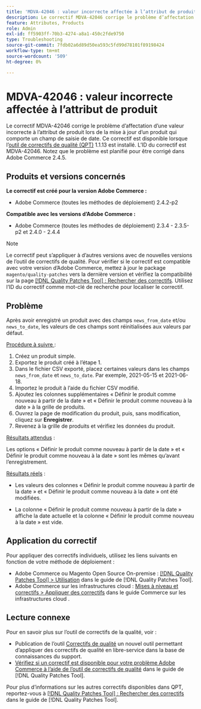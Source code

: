 ```yaml
---
title: 'MDVA-42046 : valeur incorrecte affectée à l’attribut de produit'
description: Le correctif MDVA-42046 corrige le problème d’affectation d’une valeur incorrecte à l’attribut de produit lors de la mise à jour d’un produit qui comporte un champ de saisie de date. Ce correctif est disponible lorsque l’outil [Outil de correctifs de la qualité (QPT)](https://experienceleague.adobe.com/fr/docs/commerce-operations/tools/quality-patches-tool/quality-patches-tool-to-self-serve-quality-patches) 1.1.13 est installé. L’ID du correctif est MDVA-42046. Notez que le problème est planifié pour être corrigé dans Adobe Commerce 2.4.5.
feature: Attributes, Products
role: Admin
exl-id: ff5903ff-70b3-4274-a8a1-450c2fde9750
type: Troubleshooting
source-git-commit: 7fdb02a6d89d50ea593c5fd99d78101f89198424
workflow-type: tm+mt
source-wordcount: '509'
ht-degree: 0%

---
```


# MDVA-42046 : valeur incorrecte affectée à l’attribut de produit

Le correctif MDVA-42046 corrige le problème d’affectation d’une valeur incorrecte à l’attribut de produit lors de la mise à jour d’un produit qui comporte un champ de saisie de date. Ce correctif est disponible lorsque l’[outil de correctifs de qualité (QPT)](https://experienceleague.adobe.com/fr/docs/commerce-operations/tools/quality-patches-tool/quality-patches-tool-to-self-serve-quality-patches) 1.1.13 est installé. L’ID du correctif est MDVA-42046. Notez que le problème est planifié pour être corrigé dans Adobe Commerce 2.4.5.

## Produits et versions concernés

**Le correctif est créé pour la version Adobe Commerce :**

* Adobe Commerce (toutes les méthodes de déploiement) 2.4.2-p2

**Compatible avec les versions d’Adobe Commerce :**

* Adobe Commerce (toutes les méthodes de déploiement) 2.3.4 - 2.3.5-p2 et 2.4.0 - 2.4.4

>[!NOTE]
>
>Le correctif peut s’appliquer à d’autres versions avec de nouvelles versions de l’outil de correctifs de qualité. Pour vérifier si le correctif est compatible avec votre version d’Adobe Commerce, mettez à jour le package `magento/quality-patches` vers la dernière version et vérifiez la compatibilité sur la page [[!DNL Quality Patches Tool] : Rechercher des correctifs](https://experienceleague.adobe.com/fr/docs/commerce-operations/tools/quality-patches-tool/quality-patches-tool-to-self-serve-quality-patches). Utilisez l’ID du correctif comme mot-clé de recherche pour localiser le correctif.

## Problème

Après avoir enregistré un produit avec des champs `news_from_date` et/ou `news_to_date`, les valeurs de ces champs sont réinitialisées aux valeurs par défaut.

<u>Procédure à suivre </u> :

1. Créez un produit simple.
1. Exportez le produit créé à l’étape 1.
1. Dans le fichier CSV exporté, placez certaines valeurs dans les champs `news_from_date` et `news_to_date`. Par exemple, 2021-05-15 et 2021-06-18.
1. Importez le produit à l’aide du fichier CSV modifié.
1. Ajoutez les colonnes supplémentaires « Définir le produit comme nouveau à partir de la date » et « Définir le produit comme nouveau à la date » à la grille de produits.
1. Ouvrez la page de modification du produit, puis, sans modification, cliquez sur **Enregistrer**.
1. Revenez à la grille de produits et vérifiez les données du produit.

<u>Résultats attendus</u> :

Les options « Définir le produit comme nouveau à partir de la date » et « Définir le produit comme nouveau à la date » sont les mêmes qu’avant l’enregistrement.

<u>Résultats réels</u> :

* Les valeurs des colonnes « Définir le produit comme nouveau à partir de la date » et « Définir le produit comme nouveau à la date » ont été modifiées.

* La colonne « Définir le produit comme nouveau à partir de la date » affiche la date actuelle et la colonne « Définir le produit comme nouveau à la date » est vide.

## Application du correctif

Pour appliquer des correctifs individuels, utilisez les liens suivants en fonction de votre méthode de déploiement :

* Adobe Commerce ou Magento Open Source On-premise : [[!DNL Quality Patches Tool] > Utilisation](/help/tools/quality-patches-tool/usage.md) dans le guide de [!DNL Quality Patches Tool].
* Adobe Commerce sur les infrastructures cloud : [Mises à niveau et correctifs > Appliquer des correctifs](https://experienceleague.adobe.com/docs/commerce-cloud-service/user-guide/develop/upgrade/apply-patches.html?lang=fr) dans le guide Commerce sur les infrastructures cloud .

## Lecture connexe

Pour en savoir plus sur l’outil de correctifs de la qualité, voir :

* Publication de l’outil [Correctifs de qualité](https://experienceleague.adobe.com/fr/docs/commerce-operations/tools/quality-patches-tool/quality-patches-tool-to-self-serve-quality-patches) un nouvel outil permettant d’appliquer des correctifs de qualité en libre-service dans la base de connaissances du support.
* [Vérifiez si un correctif est disponible pour votre problème Adobe Commerce à l’aide de l’outil de correctifs de qualité](/help/tools/quality-patches-tool/patches-available-in-qpt/check-patch-for-magento-issue-with-magento-quality-patches.md) dans le guide de [!DNL Quality Patches Tool].

Pour plus d’informations sur les autres correctifs disponibles dans QPT, reportez-vous à [[!DNL Quality Patches Tool] : Rechercher des correctifs](https://experienceleague.adobe.com/tools/commerce-quality-patches/index.html?lang=fr) dans le guide de [!DNL Quality Patches Tool].
